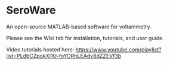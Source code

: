 # SeroWare
An open-source MATLAB-based software for voltammetry. 

Please see the Wiki tab for installation, tutorials, and user guide.

Video tutorials hosted here: https://www.youtube.com/playlist?list=PLdbCZpokXI1U-foYORhLEAdv8dZZEVf3b

